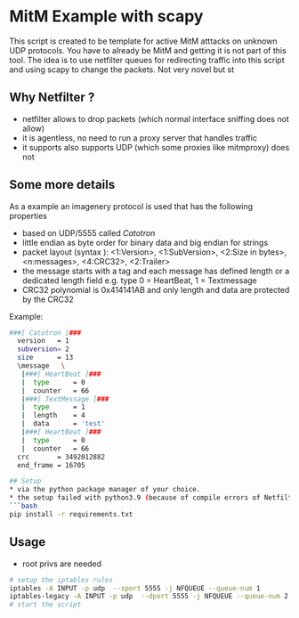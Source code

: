 # MitM Example with scapy 

This script is created to be template for active MitM atttacks on unknown UDP protocols. You have to already be MitM and getting it is not part of this tool. 
The idea is to use netfilter queues for redirecting traffic into this script and using scapy to change the packets. Not very novel but st

## Why Netfilter ?
* netfilter allows to drop packets (which normal interface sniffing does not allow)
* it is agentless, no need to run a proxy server that handles traffic
* it supports also supports UDP (which some proxies like mitmproxy) does not

## Some more details

As a example an imagenery protocol is used that has the following properties
* based on UDP/5555 called _Catotron_
* little endian as byte order for binary data and big endian for strings
* packet layout (syntax <amount of bytes:name of the field>): <1:Version>, <1:SubVersion>, <2:Size in bytes>, <n:messages>, <4:CRC32>, <2:Trailer>
* the message starts with a tag and each message has defined length or a dedicated length field e.g. type 0 = HeartBeat, 1 = Textmessage
* CRC32 polynomial is 0x414141AB and only length and data are protected by the CRC32

Example:
```bash
###[ Catotron ]### 
  version   = 1
  subversion= 2
  size      = 13
  \message   \
   |###[ HeartBeat ]### 
   |  type      = 0
   |  counter   = 66
   |###[ TextMessage ]### 
   |  type      = 1
   |  length    = 4
   |  data      = 'test'
   |###[ HeartBeat ]### 
   |  type      = 0
   |  counter   = 66
  crc       = 3492012882
  end_frame = 16705

## Setup 
* via the python package manager of your choice. 
* the setup failed with python3.9 (because of compile errors of NetfilterQueue), *python 3.6 worked* :-/
```bash
pip install -r requirements.txt
```

## Usage
* root privs are needed

```bash
# setup the iptables rules
iptables -A INPUT -p udp  --sport 5555 -j NFQUEUE --queue-num 1
iptables-legacy -A INPUT -p udp  --dport 5555 -j NFQUEUE --queue-num 2
# start the script

```